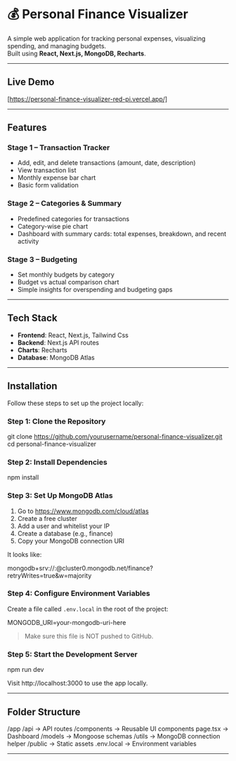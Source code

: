 # 💰 Personal Finance Visualizer

A simple web application for tracking personal expenses, visualizing spending, and managing budgets.  
Built using **React, Next.js, MongoDB, Recharts**.

---

## Live Demo

 [https://personal-finance-visualizer-red-pi.vercel.app/]

---

## Features

### Stage 1 – Transaction Tracker
- Add, edit, and delete transactions (amount, date, description)
- View transaction list
- Monthly expense bar chart
- Basic form validation

### Stage 2 – Categories & Summary
- Predefined categories for transactions
- Category-wise pie chart
- Dashboard with summary cards: total expenses, breakdown, and recent activity

### Stage 3 – Budgeting
- Set monthly budgets by category
- Budget vs actual comparison chart
- Simple insights for overspending and budgeting gaps

---

## Tech Stack

- **Frontend**: React, Next.js, Tailwind Css
- **Backend**: Next.js API routes
- **Charts**: Recharts
- **Database**: MongoDB Atlas

---

## Installation
Follow these steps to set up the project locally:

### Step 1: Clone the Repository

git clone https://github.com/yourusername/personal-finance-visualizer.git
cd personal-finance-visualizer

### Step 2: Install Dependencies

npm install

### Step 3: Set Up MongoDB Atlas

1. Go to https://www.mongodb.com/cloud/atlas
2. Create a free cluster
3. Add a user and whitelist your IP
4. Create a database (e.g., finance)
5. Copy your MongoDB connection URI

It looks like:

mongodb+srv://<username>:<password>@cluster0.mongodb.net/finance?retryWrites=true&w=majority

### Step 4: Configure Environment Variables

Create a file called `.env.local` in the root of the project:

MONGODB_URI=your-mongodb-uri-here

> Make sure this file is NOT pushed to GitHub.

### Step 5: Start the Development Server

npm run dev

Visit http://localhost:3000 to use the app locally.

---

## Folder Structure

/app
  /api           → API routes
  /components    → Reusable UI components
  page.tsx       → Dashboard
/models          → Mongoose schemas
/utils           → MongoDB connection helper
/public          → Static assets
.env.local       → Environment variables

---
